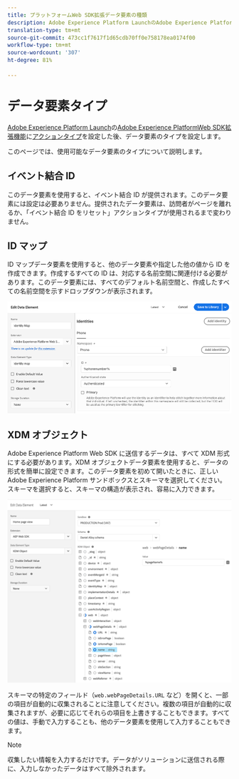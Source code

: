 ```yaml
---
title: プラットフォームWeb SDK拡張データ要素の種類
description: Adobe Experience Platform LaunchのAdobe Experience PlatformWeb SDK拡張データ要素タイプ
translation-type: tm+mt
source-git-commit: 473cc1f7617f1d65cdb70ff0e758178ea0174f00
workflow-type: tm+mt
source-wordcount: '307'
ht-degree: 81%

---
```



# データ要素タイプ

[Adobe Experience Platform Launch](https://experienceleague.adobe.com/docs/launch.html)の[Adobe Experience PlatformWeb SDK拡張機能](web-sdk-extension.md)に[アクションタイプ](action-types.md)を設定した後、データ要素のタイプを設定します。

このページでは、使用可能なデータ要素のタイプについて説明します。

## イベント結合 ID

このデータ要素を使用すると、イベント結合 ID が提供されます。このデータ要素には設定は必要ありません。提供されたデータ要素は、訪問者がページを離れるか、「イベント結合 ID をリセット」アクションタイプが使用されるまで変わりません。

## ID マップ

ID マップデータ要素を使用すると、他のデータ要素や指定した他の値から ID を作成できます。作成するすべての ID は、対応する名前空間に関連付ける必要があります。このデータ要素には、すべてのデフォルト名前空間と、作成したすべての名前空間を示すドロップダウンが表示されます。

![](./assets/identity-map-data-element.png)

## XDM オブジェクト

Adobe Experience Platform Web SDK に送信するデータは、すべて XDM 形式にする必要があります。XDM オブジェクトデータ要素を使用すると、データの形式を簡単に設定できます。このデータ要素を初めて開いたときに、正しい Adobe Experience Platform サンドボックスとスキーマを選択してください。スキーマを選択すると、スキーマの構造が表示され、容易に入力できます。

![](./assets/XDM-object.png)

スキーマの特定のフィールド（`web.webPageDetails.URL` など）を開くと、一部の項目が自動的に収集されることに注意してください。複数の項目が自動的に収集されますが、必要に応じてそれらの項目を上書きすることもできます。すべての値は、手動で入力することも、他のデータ要素を使用して入力することもできます。

>[!NOTE]
>
>収集したい情報を入力するだけです。データがソリューションに送信される際に、入力しなかったデータはすべて除外されます。
